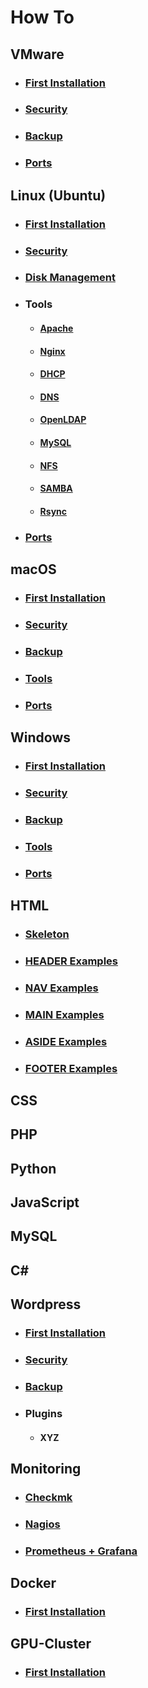 # How To

## VMware
- ### [First Installation](vmware/INSTALLATION.md)
- ### [Security](vmware/SECURITY.md)
- ### [Backup](vmware/BACKUP.md)
- ### [Ports](vmware/PORTS.md)

## Linux (Ubuntu)
- ### [First Installation](linux/INSTALLATION.md)
- ### [Security](linux/SECURITY.md)
- ### [Disk Management](linux/DISK.md)
- ### Tools
  - #### [Apache](linux/APACHE.md)
  - #### [Nginx](linux/NGINX.md)
  - #### [DHCP](linux/DHCP.md)
  - #### [DNS](linux/DNS.md)
  - #### [OpenLDAP](linux/LDAP.md)
  - #### [MySQL](linux/MYSQL.md)
  - #### [NFS](linux/NFS.md)
  - #### [SAMBA](linux/SAMBA.md)
  - #### [Rsync](linux/RSYNC.md)
- ### [Ports](linux/PORTS.md)

## macOS 
- ### [First Installation](macos/INSTALLATION.md)
- ### [Security](macos/SECURITY.md)
- ### [Backup](macos/BACKUP.md)
- ### [Tools](macos/TOOLS.md)
- ### [Ports](macos/PORTS.md)

## Windows
- ### [First Installation](windows/INSTALLATION.md)
- ### [Security](windows/SECURITY.md)
- ### [Backup](windows/BACKUP.md)
- ### [Tools](windows/TOOLS.md)
- ### [Ports](windows/PORTS.md)

## HTML
- ### [Skeleton](html/SKELETON.md)
- ### [HEADER Examples](html/HEADER.md)
- ### [NAV Examples](html/NAV.md)
- ### [MAIN Examples](html/MAIN.md)
- ### [ASIDE Examples](html/ASIDE.md)
- ### [FOOTER Examples](html/FOOTER.md)

## CSS

## PHP

## Python

## JavaScript

## MySQL

## C#

## Wordpress
- ### [First Installation](wordpress/INSTALLATION.md)
- ### [Security](wordpress/SECURITY.md)
- ### [Backup](wordpress/BACKUP.md)
- ### Plugins
  - #### XYZ

## Monitoring
- ### [Checkmk](monitoring/CHECKMK.md)
- ### [Nagios](monitoring/NAGIOS.md)
- ### [Prometheus + Grafana](monitoring/PROMETHEUS.md)

## Docker 
- ### [First Installation](docker/INSTALLATION.md)

## GPU-Cluster
- ### [First Installation](gpu-cluster/INSTALLATION.md)